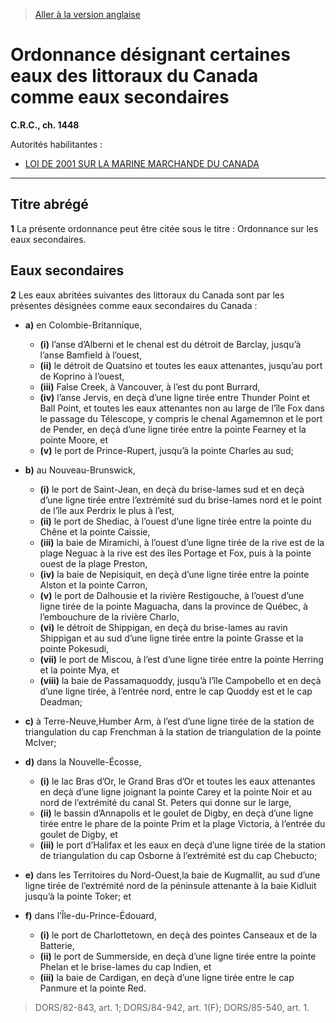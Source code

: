 > [Aller à la version anglaise](/en/Regulations/Consolidated%20Regulations%20of%20Canada/1401-1500/C.R.C.,%20c.%201448.md)

# Ordonnance désignant certaines eaux des littoraux du Canada comme eaux secondaires

**C.R.C., ch. 1448**

Autorités habilitantes : 
- [LOI DE 2001 SUR LA MARINE MARCHANDE DU CANADA](/fr/Lois/Lois%20du%20Canada/2001/ch.%2026.md)

----------



## Titre abrégé


**1** La présente ordonnance peut être citée sous le titre : Ordonnance sur les eaux secondaires.




## Eaux secondaires


**2** Les eaux abritées suivantes des littoraux du Canada sont par les présentes désignées comme eaux secondaires du Canada :
- **a)** en Colombie-Britannique,
	- **(i)** l’anse d’Alberni et le chenal est du détroit de Barclay, jusqu’à l’anse Bamfield à l’ouest,
	- **(ii)** le détroit de Quatsino et toutes les eaux attenantes, jusqu’au port de Koprino à l’ouest,
	- **(iii)** False Creek, à Vancouver, à l’est du pont Burrard,
	- **(iv)** l’anse Jervis, en deçà d’une ligne tirée entre Thunder Point et Ball Point, et toutes les eaux attenantes non au large de l’île Fox dans le passage du Télescope, y compris le chenal Agamemnon et le port de Pender, en deçà d’une ligne tirée entre la pointe Fearney et la pointe Moore, et
	- **(v)** le port de Prince-Rupert, jusqu’à la pointe Charles au sud;
- **b)** au Nouveau-Brunswick,
	- **(i)** le port de Saint-Jean, en deçà du brise-lames sud et en deçà d’une ligne tirée entre l’extrémité sud du brise-lames nord et le point de l’île aux Perdrix le plus à l’est,
	- **(ii)** le port de Shediac, à l’ouest d’une ligne tirée entre la pointe du Chêne et la pointe Caissie,
	- **(iii)** la baie de Miramichi, à l’ouest d’une ligne tirée de la rive est de la plage Neguac à la rive est des îles Portage et Fox, puis à la pointe ouest de la plage Preston,
	- **(iv)** la baie de Nepisiquit, en deçà d’une ligne tirée entre la pointe Alston et la pointe Carron,
	- **(v)** le port de Dalhousie et la rivière Restigouche, à l’ouest d’une ligne tirée de la pointe Maguacha, dans la province de Québec, à l’embouchure de la rivière Charlo,
	- **(vi)** le détroit de Shippigan, en deçà du brise-lames au ravin Shippigan et au sud d’une ligne tirée entre la pointe Grasse et la pointe Pokesudi,
	- **(vii)** le port de Miscou, à l’est d’une ligne tirée entre la pointe Herring et la pointe Mya, et
	- **(viii)** la baie de Passamaquoddy, jusqu’à l’île Campobello et en deçà d’une ligne tirée, à l’entrée nord, entre le cap Quoddy est et le cap Deadman;
- **c)** à Terre-Neuve,Humber Arm, à l’est d’une ligne tirée de la station de triangulation du cap Frenchman à la station de triangulation de la pointe McIver;


- **d)** dans la Nouvelle-Écosse,
	- **(i)** le lac Bras d’Or, le Grand Bras d’Or et toutes les eaux attenantes en deçà d’une ligne joignant la pointe Carey et la pointe Noir et au nord de l’extrémité du canal St. Peters qui donne sur le large,
	- **(ii)** le bassin d’Annapolis et le goulet de Digby, en deçà d’une ligne tirée entre le phare de la pointe Prim et la plage Victoria, à l’entrée du goulet de Digby, et
	- **(iii)** le port d’Halifax et les eaux en deçà d’une ligne tirée de la station de triangulation du cap Osborne à l’extrémité est du cap Chebucto;
- **e)** dans les Territoires du Nord-Ouest,la baie de Kugmallit, au sud d’une ligne tirée de l’extrémité nord de la péninsule attenante à la baie Kidluit jusqu’à la pointe Toker; et


- **f)** dans l’Île-du-Prince-Édouard,
	- **(i)** le port de Charlottetown, en deçà des pointes Canseaux et de la Batterie,
	- **(ii)** le port de Summerside, en deçà d’une ligne tirée entre la pointe Phelan et le brise-lames du cap Indien, et
	- **(iii)** la baie de Cardigan, en deçà d’une ligne tirée entre le cap Panmure et la pointe Red.
> DORS/82-843, art. 1; DORS/84-942, art. 1(F); DORS/85-540, art. 1.



